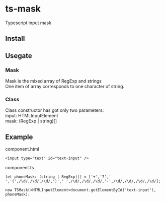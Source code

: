 # ts-mask
Typescript input mask

## Install

## Usegate

  ### Mask
  Mask is the mixed array of RegExp and strings<br />
  One item of array corresponds to one character of string.<br />

  ### Class
  Class constructor has got only two parameters:<br />
    input: HTMLInputElement<br />
    mask: (RegExp | string)[]<br />

## Example

component.html
```
<input type="text" id="text-input" />
```

component.ts
```
let phoneMask: (string | RegExp)[] = ['+','7',' ','(',/\d/,/\d/,/\d/,')',' ',/\d/,/\d/,/\d/,'-',/\d/,/\d/,/\d/,/\d/];

new TSMask(<HTMLInputElement>document.getElementById('text-input'), phoneMask);
```
